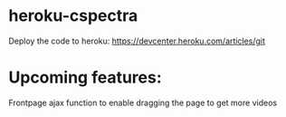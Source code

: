 # heroku-cspectra
Deploy the code to heroku: https://devcenter.heroku.com/articles/git

# Upcoming features:
Frontpage ajax function to enable dragging the page to get more videos 
